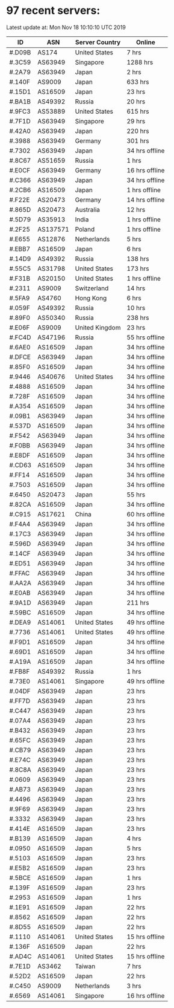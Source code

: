 # 97 recent servers:

Latest update at: Mon Nov 18 10:10:10 UTC 2019

| ID | ASN | Server Country | Online |
| -- | --- | -------------- | ------ |
| #.D09B | AS174 | United States | 7 hrs |
| #.3C59 | AS63949 | Singapore | 1288 hrs |
| #.2A79 | AS63949 | Japan | 2 hrs |
| #.140F | AS9009 | Japan | 633 hrs |
| #.15D1 | AS16509 | Japan | 23 hrs |
| #.BA1B | AS49392 | Russia | 20 hrs |
| #.9FC3 | AS53889 | United States | 615 hrs |
| #.7F1D | AS63949 | Singapore | 29 hrs |
| #.42A0 | AS63949 | Japan | 220 hrs |
| #.3988 | AS63949 | Germany | 301 hrs |
| #.7302 | AS63949 | Japan | 34 hrs offline |
| #.8C67 | AS51659 | Russia | 1 hrs |
| #.E0CF | AS63949 | Germany | 16 hrs offline |
| #.C366 | AS63949 | Japan | 34 hrs offline |
| #.2CB6 | AS16509 | Japan | 1 hrs offline |
| #.F22E | AS20473 | Germany | 14 hrs offline |
| #.865D | AS20473 | Australia | 12 hrs |
| #.5D79 | AS35913 | India | 1 hrs offline |
| #.2F25 | AS137571 | Poland | 1 hrs offline |
| #.E655 | AS12876 | Netherlands | 5 hrs |
| #.EBB7 | AS16509 | Japan | 6 hrs |
| #.14D9 | AS49392 | Russia | 138 hrs |
| #.55C5 | AS31798 | United States | 173 hrs |
| #.F31B | AS20150 | United States | 1 hrs offline |
| #.2311 | AS9009 | Switzerland | 14 hrs |
| #.5FA9 | AS4760 | Hong Kong | 6 hrs |
| #.059F | AS49392 | Russia | 10 hrs |
| #.89F0 | AS50340 | Russia | 238 hrs |
| #.E06F | AS9009 | United Kingdom | 23 hrs |
| #.FC4D | AS47196 | Russia | 55 hrs offline |
| #.6AE0 | AS16509 | Japan | 34 hrs offline |
| #.DFCE | AS63949 | Japan | 34 hrs offline |
| #.85F0 | AS16509 | Japan | 34 hrs offline |
| #.9446 | AS40676 | United States | 34 hrs offline |
| #.4888 | AS16509 | Japan | 34 hrs offline |
| #.728F | AS16509 | Japan | 34 hrs offline |
| #.A354 | AS16509 | Japan | 34 hrs offline |
| #.09B1 | AS63949 | Japan | 34 hrs offline |
| #.537D | AS16509 | Japan | 34 hrs offline |
| #.F542 | AS63949 | Japan | 34 hrs offline |
| #.F0BB | AS63949 | Japan | 34 hrs offline |
| #.E8DF | AS16509 | Japan | 34 hrs offline |
| #.CD63 | AS16509 | Japan | 34 hrs offline |
| #.FF14 | AS16509 | Japan | 34 hrs offline |
| #.7503 | AS16509 | Japan | 34 hrs offline |
| #.6450 | AS20473 | Japan | 55 hrs |
| #.82CA | AS16509 | Japan | 34 hrs offline |
| #.C915 | AS17621 | China | 60 hrs offline |
| #.F4A4 | AS63949 | Japan | 34 hrs offline |
| #.17C3 | AS63949 | Japan | 34 hrs offline |
| #.596D | AS63949 | Japan | 34 hrs offline |
| #.14CF | AS63949 | Japan | 34 hrs offline |
| #.ED51 | AS63949 | Japan | 34 hrs offline |
| #.FFAC | AS63949 | Japan | 34 hrs offline |
| #.AA2A | AS63949 | Japan | 34 hrs offline |
| #.E0AB | AS63949 | Japan | 34 hrs offline |
| #.9A1D | AS63949 | Japan | 211 hrs |
| #.59BC | AS16509 | Japan | 34 hrs offline |
| #.DEA9 | AS14061 | United States | 49 hrs offline |
| #.7736 | AS14061 | United States | 49 hrs offline |
| #.F9D1 | AS16509 | Japan | 34 hrs offline |
| #.69D1 | AS16509 | Japan | 34 hrs offline |
| #.A19A | AS16509 | Japan | 34 hrs offline |
| #.FB8F | AS49392 | Russia | 1 hrs |
| #.73E0 | AS14061 | Singapore | 49 hrs offline |
| #.04DF | AS63949 | Japan | 23 hrs |
| #.FF7D | AS63949 | Japan | 23 hrs |
| #.C447 | AS63949 | Japan | 23 hrs |
| #.07A4 | AS63949 | Japan | 23 hrs |
| #.B432 | AS63949 | Japan | 23 hrs |
| #.65FC | AS63949 | Japan | 23 hrs |
| #.CB79 | AS63949 | Japan | 23 hrs |
| #.E74C | AS63949 | Japan | 23 hrs |
| #.8C8A | AS63949 | Japan | 23 hrs |
| #.0609 | AS63949 | Japan | 23 hrs |
| #.AB73 | AS63949 | Japan | 23 hrs |
| #.4496 | AS63949 | Japan | 23 hrs |
| #.9F69 | AS63949 | Japan | 23 hrs |
| #.3332 | AS63949 | Japan | 23 hrs |
| #.414E | AS16509 | Japan | 23 hrs |
| #.B139 | AS16509 | Japan | 4 hrs |
| #.0950 | AS16509 | Japan | 5 hrs |
| #.5103 | AS16509 | Japan | 23 hrs |
| #.E5B2 | AS16509 | Japan | 23 hrs |
| #.5BCE | AS16509 | Japan | 1 hrs |
| #.139F | AS16509 | Japan | 23 hrs |
| #.2953 | AS16509 | Japan | 1 hrs |
| #.1E91 | AS16509 | Japan | 22 hrs |
| #.8562 | AS16509 | Japan | 22 hrs |
| #.8D55 | AS16509 | Japan | 22 hrs |
| #.1110 | AS14061 | United States | 15 hrs offline |
| #.136F | AS16509 | Japan | 22 hrs |
| #.AD4C | AS14061 | United States | 15 hrs offline |
| #.7E1D | AS3462 | Taiwan | 7 hrs |
| #.52D2 | AS16509 | Japan | 22 hrs |
| #.C450 | AS9009 | Netherlands | 3 hrs |
| #.6569 | AS14061 | Singapore | 16 hrs offline |

